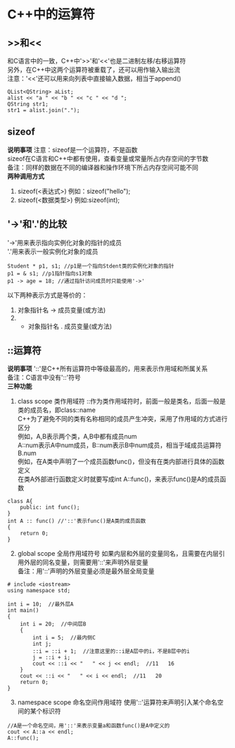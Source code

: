 # C++中的运算符

## >>和<<
和C语言中的一致，C++中'>>'和'<<'也是二进制左移/右移运算符  
另外，在C++中这两个运算符被重载了，还可以用作输入输出流  
注意：'<<'还可以用来向列表中直接输入数据，相当于append()  
```
QList<QString> aList;
alist << "a " << "b " << "c " << "d ";
QString str1;
str1 = alist.join(".");
```


## sizeof
**说明事项**
注意：sizeof是一个运算符，不是函数  
sizeof在C语言和C++中都有使用，查看变量或常量所占内存空间的字节数  
备注：同样的数据在不同的编译器和操作环境下所占内存空间可能不同  
**两种调用方式**
1. sizeof(<表达式>) 例如：sizeof("hello");
2. sizeof(<数据类型>) 例如:sizeof(int);


## '->'和'.'的比较
'->'用来表示指向实例化对象的指针的成员  
'.'用来表示一般实例化对象的成员  
```
Student * p1, s1; //p1是一个指向Stdent类的实例化对象的指针
p1 = & s1; //p1指针指向s1对象
p1 -> age = 18; //通过指针访问成员时只能使用'->'
```
以下两种表示方式是等价的：  
1. 对象指针名 -> 成员变量(或方法)
2. * 对象指针名 . 成员变量(或方法)


## ::运算符
**说明事项**
'::'是C++所有运算符中等级最高的，用来表示作用域和所属关系  
备注：C语言中没有'::'符号  
**三种功能**
1. class scope 类作用域符
::作为类作用域符时，前面一般是类名，后面一般是类的成员名，即class::name  
C++为了避免不同的类有名称相同的成员产生冲突，采用了作用域的方式进行区分  
例如，A,B表示两个类，A,B中都有成员num  
A::num表示A中num成员，B::num表示B中num成员，相当于域成员运算符B.num  
例如，在A类中声明了一个成员函数func()，但没有在类内部进行具体的函数定义  
在类A外部进行函数定义时就要写成int A::func()，来表示func()是A的成员函数  
```
class A{
	public: int func();
}
int A :: func() //'::'表示func()是A类的成员函数
{
	return 0;
}
```
2. global scope 全局作用域符号
如果内层和外层的变量同名，且需要在内层引用外层的同名变量，则需要用'::'来声明外层变量  
备注：用'::'声明的外层变量必须是最外层全局变量  
```
# include <iostream>
using namespace std;

int i = 10;  //最外层A
int main()
{
	int i = 20;  //中间层B
	{
		int i = 5;  //最内侧C
		int j;
		::i = ::i + 1;  //注意这里的::i是A层中的i，不是B层中的i
		j = ::i + i;
		cout << ::i << "   " << j << endl;  //11   16
	}
	cout << ::i << "   " << i << endl;  //11   20
	return 0;
}
```
3. namespace scope 命名空间作用域符
使用'::'运算符来声明引入某个命名空间的某个标识符
```
//A是一个命名空间，用'::'来表示变量a和函数func()是A中定义的
cout << A::a << endl;
A::func();
```